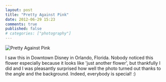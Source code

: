 ```yaml
---
layout: post
title: "Pretty Against Pink"
date: 2012-06-29 15:23
comments: true
published: false
# categories: ["photography"]
---
```


![Pretty Against Pink](http://farm9.staticflickr.com/8163/7175638171_9de1733c28_b.jpg)
<!-- more -->
I saw this in Downtown Disney in Orlando, Florida. Nobody noticed this flower especially because it looks like 'just another flower', but thankfully I did and I was pleasantly surprised how well the photo turned out thanks to the angle and the background. Indeed, everybody is special! :)